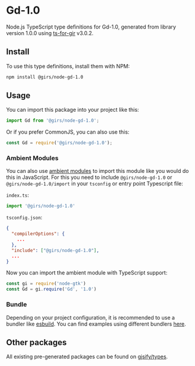 
# Gd-1.0

Node.js TypeScript type definitions for Gd-1.0, generated from library version 1.0.0 using [ts-for-gir](https://github.com/gjsify/ts-for-gir) v3.0.2.


## Install

To use this type definitions, install them with NPM:
```bash
npm install @girs/node-gd-1.0
```

## Usage

You can import this package into your project like this:
```ts
import Gd from '@girs/node-gd-1.0';
```

Or if you prefer CommonJS, you can also use this:
```ts
const Gd = require('@girs/node-gd-1.0');
```

### Ambient Modules

You can also use [ambient modules](https://github.com/gjsify/ts-for-gir/tree/main/packages/cli#ambient-modules) to import this module like you would do this in JavaScript.
For this you need to include `@girs/node-gd-1.0` or `@girs/node-gd-1.0/import` in your `tsconfig` or entry point Typescript file:

`index.ts`:
```ts
import '@girs/node-gd-1.0'
```

`tsconfig.json`:
```json
{
  "compilerOptions": {
    ...
  },
  "include": ["@girs/node-gd-1.0"],
  ...
}
```

Now you can import the ambient module with TypeScript support: 

```ts
const gi = require('node-gtk')
const Gd = gi.require('Gd', '1.0')
```


### Bundle

Depending on your project configuration, it is recommended to use a bundler like [esbuild](https://esbuild.github.io/). You can find examples using different bundlers [here](https://github.com/gjsify/ts-for-gir/tree/main/examples).

## Other packages

All existing pre-generated packages can be found on [gjsify/types](https://github.com/gjsify/types).

